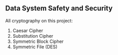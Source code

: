 ## Data System Safety and Security

All cryptography on this project:
1. Caesar Cipher
2. Substitution Cipher
3. Symmetric Block Cipher
4. Symmetric File (DES)

